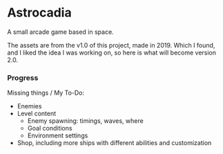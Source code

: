 # Astrocadia

A small arcade game based in space.

The assets are from the v1.0 of this project, made in 2019. Which I found, and I liked the idea I was working on, so here is what will become version 2.0.

### Progress

Missing things / My To-Do:
- Enemies
- Level content
    - Enemy spawning: timings, waves, where
    - Goal conditions
    - Environment settings
- Shop, including more ships with different abilities and customization
